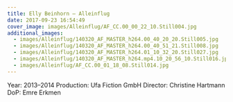 ```yaml
---
title: Elly Beinhorn — Alleinflug
date: 2017-09-23 16:54:49
cover_image: images/Alleinflug/AF_CC.00_00_22_10.Still004.jpg
additional_images:
  - images/Alleinflug/140320_AF_MASTER_h264.00_40_20_20.Still005.jpg
  - images/Alleinflug/140320_AF_MASTER_h264.00_40_51_21.Still008.jpg
  - images/Alleinflug/140320_AF_MASTER_h264.01_10_32_20.Still027.jpg
  - images/Alleinflug/140320_AF_MASTER_h264.mp4.10_20_56_10.Still016.jpg
  - images/Alleinflug/AF_CC.00_01_18_08.Still014.jpg
---
```


Year: 2013–2014
Production: Ufa Fiction GmbH
Director: Christine Hartmann
DoP: Emre Erkmen
